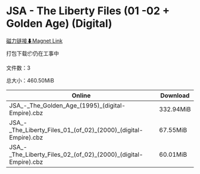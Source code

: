 # JSA - The Liberty Files (01 -02 + Golden Age) (Digital)

[磁力链接⬇Magnet Link](magnet:?xt=urn:btih:2c8b23d3ef6da09ea30765c826645e8cf0712118&dn=JSA%20-%20The%20Liberty%20Files%20%2801%20-02%20%2B%20Golden%20Age%29%20%28Digital%29)

打包下载📦仍在工事中

文件数：3

总大小：460.50MiB

Online | Download
--- | ---
JSA\_-\_The\_Golden\_Age\_(1995)\_(digital-Empire).cbz | 332.94MiB
JSA\_-\_The\_Liberty\_Files\_01\_(of\_02)\_(2000)\_(digital-Empire).cbz | 67.55MiB
JSA\_-\_The\_Liberty\_Files\_02\_(of\_02)\_(2000)\_(digital-Empire).cbz | 60.01MiB